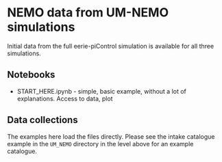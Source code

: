 # NEMO data from UM-NEMO simulations

Initial data from the full eerie-piControl simulation is available for all three simulations.

## Notebooks

* START_HERE.ipynb - simple, basic example, without a lot of explanations. Access to data, plot

## Data collections

The examples here load the files directly. Please see the intake catalogue example in the `UM_NEMO` directory in the level above for an example catalogue.

